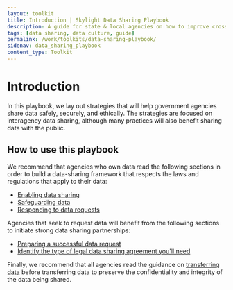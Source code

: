 ```yaml
---
layout: toolkit
title: Introduction | Skylight Data Sharing Playbook
description: A guide for state & local agencies on how to improve cross-organizational data sharing.
tags: [data sharing, data culture, guide]
permalink: /work/toolkits/data-sharing-playbook/
sidenav: data_sharing_playbook
content_type: Toolkit
---
```


# Introduction

In this playbook, we lay out strategies that will help government agencies share data safely, securely, and ethically. The strategies are focused on interagency data sharing, although many practices will also benefit sharing data with the public.

## How to use this playbook

We recommend that agencies who own data read the following sections in order to build a data-sharing framework that respects the laws and regulations that apply to their data:

- [Enabling data sharing](/work/toolkits/data-sharing-playbook/enabling-data-sharing/)
- [Safeguarding data](/work/toolkits/data-sharing-playbook/safeguarding-data/)
- [Responding to data requests](/work/toolkits/data-sharing-playbook/responding-to-data-requests/)

Agencies that seek to request data will benefit from the following sections to initiate strong data sharing partnerships:

 - [Preparing a successful data request](/work/toolkits/data-sharing-playbook/preparing-a-successful-data-request/)
 - [Identify the type of legal data sharing agreement you'll need](/work/toolkits/data-sharing-playbook/responding-to-data-requests#identify-the-type-of-legal-data-sharing-agreement-you-will-need/)

Finally, we recommend that all agencies read the guidance on [transferring data](/work/toolkits/data-sharing-playbook/transferring-data/) before transferring data to preserve the confidentiality and integrity of the data being shared.
